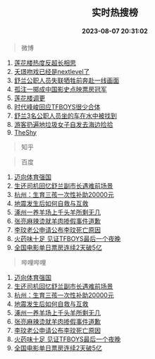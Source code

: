 <div align="center"><h2>实时热搜榜</h2><h4>2023-08-07 20:31:02</h4></div>

> 微博  

1. [莲花楼热度反超长相思](https://s.weibo.com/weibo?q=%23%E8%8E%B2%E8%8A%B1%E6%A5%BC%E7%83%AD%E5%BA%A6%E5%8F%8D%E8%B6%85%E9%95%BF%E7%9B%B8%E6%80%9D%23&t=31&band_rank=1&Refer=top)<br />
2. [夭璟吻戏已经是nextlevel了](https://s.weibo.com/weibo?q=%23%E5%A4%AD%E7%92%9F%E5%90%BB%E6%88%8F%E5%B7%B2%E7%BB%8F%E6%98%AFnextlevel%E4%BA%86%23&t=31&band_rank=2&Refer=top)<br />
3. [舒兰公职人员失联牺牲前奔赴一线画面](https://s.weibo.com/weibo?q=%23%E8%88%92%E5%85%B0%E5%85%AC%E8%81%8C%E4%BA%BA%E5%91%98%E5%A4%B1%E8%81%94%E7%89%BA%E7%89%B2%E5%89%8D%E5%A5%94%E8%B5%B4%E4%B8%80%E7%BA%BF%E7%94%BB%E9%9D%A2%23&t=31&band_rank=3&Refer=top)<br />
4. [孤注一掷成中国影史点映票房冠军](https://s.weibo.com/weibo?q=%23%E5%AD%A4%E6%B3%A8%E4%B8%80%E6%8E%B7%E6%88%90%E4%B8%AD%E5%9B%BD%E5%BD%B1%E5%8F%B2%E7%82%B9%E6%98%A0%E7%A5%A8%E6%88%BF%E5%86%A0%E5%86%9B%23&t=31&band_rank=4&Refer=top)<br />
5. [莲花楼调更](https://s.weibo.com/weibo?q=%23%E8%8E%B2%E8%8A%B1%E6%A5%BC%E8%B0%83%E6%9B%B4%23&t=31&band_rank=5&Refer=top)<br />
6. [时代峰峻回应TFBOYS很少合体](https://s.weibo.com/weibo?q=%23%E6%97%B6%E4%BB%A3%E5%B3%B0%E5%B3%BB%E5%9B%9E%E5%BA%94TFBOYS%E5%BE%88%E5%B0%91%E5%90%88%E4%BD%93%23&t=31&band_rank=6&Refer=top)<br />
7. [舒兰3名公职人员坐的车在水中被找到](https://s.weibo.com/weibo?q=%23%E8%88%92%E5%85%B03%E5%90%8D%E5%85%AC%E8%81%8C%E4%BA%BA%E5%91%98%E5%9D%90%E7%9A%84%E8%BD%A6%E5%9C%A8%E6%B0%B4%E4%B8%AD%E8%A2%AB%E6%89%BE%E5%88%B0%23&t=31&band_rank=7&Refer=top)<br />
8. [游客扔遍地垃圾女子自发去海边捡拾](https://s.weibo.com/weibo?q=%23%E6%B8%B8%E5%AE%A2%E6%89%94%E9%81%8D%E5%9C%B0%E5%9E%83%E5%9C%BE%E5%A5%B3%E5%AD%90%E8%87%AA%E5%8F%91%E5%8E%BB%E6%B5%B7%E8%BE%B9%E6%8D%A1%E6%8B%BE%23&t=31&band_rank=8&Refer=top)<br />
9. [TheShy](https://s.weibo.com/weibo?q=TheShy&t=31&band_rank=9&Refer=top)<br />

> 知乎  


> 百度  

1. [迈向体育强国](https://www.baidu.com/s?wd=%E8%BF%88%E5%90%91%E4%BD%93%E8%82%B2%E5%BC%BA%E5%9B%BD&sa=fyb_news&rsv_dl=fyb_news)<br />
2. [生还司机回忆舒兰副市长遇难前场景](https://www.baidu.com/s?wd=%E7%94%9F%E8%BF%98%E5%8F%B8%E6%9C%BA%E5%9B%9E%E5%BF%86%E8%88%92%E5%85%B0%E5%89%AF%E5%B8%82%E9%95%BF%E9%81%87%E9%9A%BE%E5%89%8D%E5%9C%BA%E6%99%AF&sa=fyb_news&rsv_dl=fyb_news)<br />
3. [杭州：生育三孩一次性补助20000元](https://www.baidu.com/s?wd=%E6%9D%AD%E5%B7%9E%EF%BC%9A%E7%94%9F%E8%82%B2%E4%B8%89%E5%AD%A9%E4%B8%80%E6%AC%A1%E6%80%A7%E8%A1%A5%E5%8A%A920000%E5%85%83&sa=fyb_news&rsv_dl=fyb_news)<br />
4. [地震发生后如何自救与互救](https://www.baidu.com/s?wd=%E5%9C%B0%E9%9C%87%E5%8F%91%E7%94%9F%E5%90%8E%E5%A6%82%E4%BD%95%E8%87%AA%E6%95%91%E4%B8%8E%E4%BA%92%E6%95%91&sa=fyb_news&rsv_dl=fyb_news)<br />
5. [涿州一养羊场上千头羊所剩无几](https://www.baidu.com/s?wd=%E6%B6%BF%E5%B7%9E%E4%B8%80%E5%85%BB%E7%BE%8A%E5%9C%BA%E4%B8%8A%E5%8D%83%E5%A4%B4%E7%BE%8A%E6%89%80%E5%89%A9%E6%97%A0%E5%87%A0&sa=fyb_news&rsv_dl=fyb_news)<br />
6. [张亮麻辣烫就羊肉掺假事件道歉](https://www.baidu.com/s?wd=%E5%BC%A0%E4%BA%AE%E9%BA%BB%E8%BE%A3%E7%83%AB%E5%B0%B1%E7%BE%8A%E8%82%89%E6%8E%BA%E5%81%87%E4%BA%8B%E4%BB%B6%E9%81%93%E6%AD%89&sa=fyb_news&rsv_dl=fyb_news)<br />
7. [李玟老公申请公布李玟死亡原因](https://www.baidu.com/s?wd=%E6%9D%8E%E7%8E%9F%E8%80%81%E5%85%AC%E7%94%B3%E8%AF%B7%E5%85%AC%E5%B8%83%E6%9D%8E%E7%8E%9F%E6%AD%BB%E4%BA%A1%E5%8E%9F%E5%9B%A0&sa=fyb_news&rsv_dl=fyb_news)<br />
8. [火药味十足 见证TFBOYS最后一个夜晚](https://www.baidu.com/s?wd=%E7%81%AB%E8%8D%AF%E5%91%B3%E5%8D%81%E8%B6%B3+%E8%A7%81%E8%AF%81TFBOYS%E6%9C%80%E5%90%8E%E4%B8%80%E4%B8%AA%E5%A4%9C%E6%99%9A&sa=fyb_news&rsv_dl=fyb_news)<br />
9. [全国电影单日票房连续2天破5亿](https://www.baidu.com/s?wd=%E5%85%A8%E5%9B%BD%E7%94%B5%E5%BD%B1%E5%8D%95%E6%97%A5%E7%A5%A8%E6%88%BF%E8%BF%9E%E7%BB%AD2%E5%A4%A9%E7%A0%B45%E4%BA%BF&sa=fyb_news&rsv_dl=fyb_news)<br />

> 哔哩哔哩  

1. [迈向体育强国](https://www.baidu.com/s?wd=%E8%BF%88%E5%90%91%E4%BD%93%E8%82%B2%E5%BC%BA%E5%9B%BD&sa=fyb_news&rsv_dl=fyb_news)<br />
2. [生还司机回忆舒兰副市长遇难前场景](https://www.baidu.com/s?wd=%E7%94%9F%E8%BF%98%E5%8F%B8%E6%9C%BA%E5%9B%9E%E5%BF%86%E8%88%92%E5%85%B0%E5%89%AF%E5%B8%82%E9%95%BF%E9%81%87%E9%9A%BE%E5%89%8D%E5%9C%BA%E6%99%AF&sa=fyb_news&rsv_dl=fyb_news)<br />
3. [杭州：生育三孩一次性补助20000元](https://www.baidu.com/s?wd=%E6%9D%AD%E5%B7%9E%EF%BC%9A%E7%94%9F%E8%82%B2%E4%B8%89%E5%AD%A9%E4%B8%80%E6%AC%A1%E6%80%A7%E8%A1%A5%E5%8A%A920000%E5%85%83&sa=fyb_news&rsv_dl=fyb_news)<br />
4. [地震发生后如何自救与互救](https://www.baidu.com/s?wd=%E5%9C%B0%E9%9C%87%E5%8F%91%E7%94%9F%E5%90%8E%E5%A6%82%E4%BD%95%E8%87%AA%E6%95%91%E4%B8%8E%E4%BA%92%E6%95%91&sa=fyb_news&rsv_dl=fyb_news)<br />
5. [涿州一养羊场上千头羊所剩无几](https://www.baidu.com/s?wd=%E6%B6%BF%E5%B7%9E%E4%B8%80%E5%85%BB%E7%BE%8A%E5%9C%BA%E4%B8%8A%E5%8D%83%E5%A4%B4%E7%BE%8A%E6%89%80%E5%89%A9%E6%97%A0%E5%87%A0&sa=fyb_news&rsv_dl=fyb_news)<br />
6. [张亮麻辣烫就羊肉掺假事件道歉](https://www.baidu.com/s?wd=%E5%BC%A0%E4%BA%AE%E9%BA%BB%E8%BE%A3%E7%83%AB%E5%B0%B1%E7%BE%8A%E8%82%89%E6%8E%BA%E5%81%87%E4%BA%8B%E4%BB%B6%E9%81%93%E6%AD%89&sa=fyb_news&rsv_dl=fyb_news)<br />
7. [李玟老公申请公布李玟死亡原因](https://www.baidu.com/s?wd=%E6%9D%8E%E7%8E%9F%E8%80%81%E5%85%AC%E7%94%B3%E8%AF%B7%E5%85%AC%E5%B8%83%E6%9D%8E%E7%8E%9F%E6%AD%BB%E4%BA%A1%E5%8E%9F%E5%9B%A0&sa=fyb_news&rsv_dl=fyb_news)<br />
8. [火药味十足 见证TFBOYS最后一个夜晚](https://www.baidu.com/s?wd=%E7%81%AB%E8%8D%AF%E5%91%B3%E5%8D%81%E8%B6%B3+%E8%A7%81%E8%AF%81TFBOYS%E6%9C%80%E5%90%8E%E4%B8%80%E4%B8%AA%E5%A4%9C%E6%99%9A&sa=fyb_news&rsv_dl=fyb_news)<br />
9. [全国电影单日票房连续2天破5亿](https://www.baidu.com/s?wd=%E5%85%A8%E5%9B%BD%E7%94%B5%E5%BD%B1%E5%8D%95%E6%97%A5%E7%A5%A8%E6%88%BF%E8%BF%9E%E7%BB%AD2%E5%A4%A9%E7%A0%B45%E4%BA%BF&sa=fyb_news&rsv_dl=fyb_news)<br />
